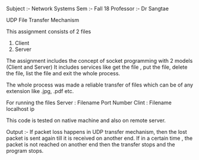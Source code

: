 Subject :- Network Systems
Sem :- Fall 18
Professor :- Dr Sangtae

UDP File Transfer Mechanism

This assignment consists of 2 files
1) Client
2) Server

The assignment includes the concept of socket programming with 2 models (Client and Server)
It includes services like get the file , put the file, delete the file, list the file and exit the whole process.

The whole process was made a reliable transfer of files which can be of any extension like .jpg, .pdf etc.

For running the files
Server : Filename Port Number
Clint : Filename localhost ip

This code is tested on native machine and also on remote server.

Output :- If packet loss happens in UDP transfer mechanism, then the lost packet is sent again till it is received on another end. 
If in a certain time , the packet is not reached on another end then the transfer stops and the program stops.

